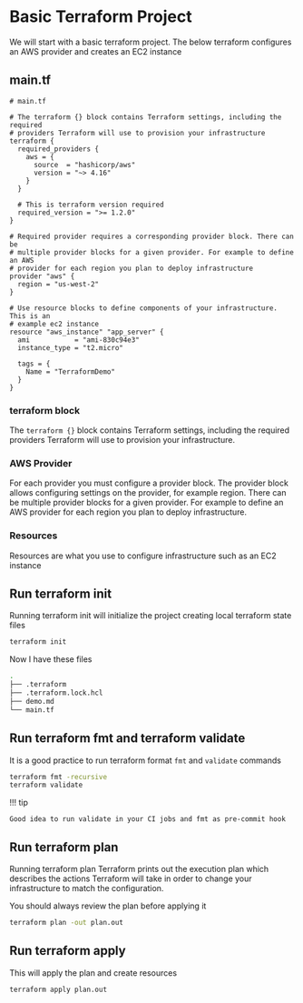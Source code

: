 # Basic Terraform Project

We will start with a basic terraform project. The below terraform configures an AWS provider and creates an EC2 instance

## main.tf

```hcl
# main.tf

# The terraform {} block contains Terraform settings, including the required 
# providers Terraform will use to provision your infrastructure
terraform {
  required_providers {
    aws = {
      source  = "hashicorp/aws"
      version = "~> 4.16"
    }
  }

  # This is terraform version required
  required_version = ">= 1.2.0"
}

# Required provider requires a corresponding provider block. There can be
# multiple provider blocks for a given provider. For example to define an AWS
# provider for each region you plan to deploy infrastructure
provider "aws" {
  region = "us-west-2"
}

# Use resource blocks to define components of your infrastructure. This is an 
# example ec2 instance
resource "aws_instance" "app_server" {
  ami           = "ami-830c94e3"
  instance_type = "t2.micro"

  tags = {
    Name = "TerraformDemo"
  }
}
```

### terraform block

The `terraform {}` block contains Terraform settings, including the required providers Terraform will use to provision your infrastructure.

### AWS Provider

For each provider you must configure a provider block. The provider block allows configuring settings on the provider, for example region. There can be multiple provider blocks for a given provider. For example to define an AWS provider for each region you plan to deploy infrastructure.

### Resources

Resources are what you use to configure infrastructure such as an EC2 instance

## Run terraform init

Running terraform init will initialize the project creating local terraform state files

```bash
terraform init
```

Now I have these files

```bash
.
├── .terraform
├── .terraform.lock.hcl
├── demo.md
└── main.tf
```

## Run terraform fmt and terraform validate

It is a good practice to run terraform format `fmt` and `validate` commands

```bash
terraform fmt -recursive
terraform validate
```

!!! tip

    Good idea to run validate in your CI jobs and fmt as pre-commit hook

## Run terraform plan

Running terraform plan Terraform prints out the execution plan which describes the actions Terraform will take in order to change your infrastructure to match the configuration.

You should always review the plan before applying it

```bash
terraform plan -out plan.out
```

## Run terraform apply

This will apply the plan and create resources

```bash
terraform apply plan.out
```
